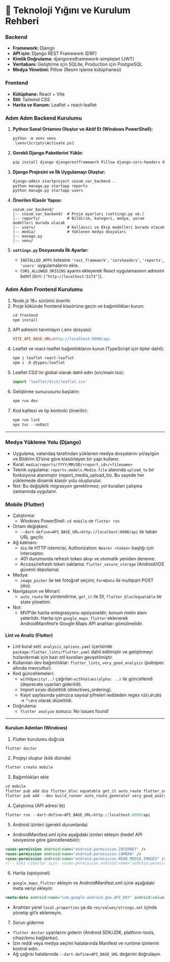 # 🚀 Teknoloji Yığını ve Kurulum Rehberi

### Backend
* **Framework:** Django
* **API için:** Django REST Framework (DRF)
* **Kimlik Doğrulama:** djangorestframework-simplejwt (JWT)
* **Veritabanı:** Geliştirme için SQLite, Production için PostgreSQL
* **Medya Yönetimi:** Pillow (Resim işleme kütüphanesi)

### Frontend
* **Kütüphane:** React + Vite
* **Stil:** Tailwind CSS
* **Harita ve Konum:** Leaflet + react-leaflet

### Adım Adım Backend Kurulumu
1.  **Python Sanal Ortamını Oluştur ve Aktif Et (Windows PowerShell):**
    ```powershell
    python -m venv venv
    .\venv\Scripts\Activate.ps1
    ```

2.  **Gerekli Django Paketlerini Yükle:**
    ```powershell
    pip install django djangorestframework Pillow django-cors-headers djangorestframework-simplejwt
    ```

3.  **Django Projesini ve İlk Uygulamayı Oluştur:**
    ```bash
    django-admin startproject cozum_var_backend .
    python manage.py startapp reports
    python manage.py startapp users
    ```

4.  **Önerilen Klasör Yapısı:**
    ```
    cozum_var_backend/
    |-- cozum_var_backend/  # Proje ayarları (settings.py vb.)
    |-- reports/            # Bildirim, kategori, medya, yorum modelleri burada olacak
    |-- users/              # Kullanıcı ve Ekip modelleri burada olacak
    |-- media/              # Yüklenen medya dosyaları
    |-- manage.py
    |-- venv/
    ```

5.  **`settings.py` Dosyasında İlk Ayarlar:**
    * `INSTALLED_APPS` listesine `'rest_framework'`, `'corsheaders'`, `'reports'`, `'users'` uygulamalarını ekle.
    * `CORS_ALLOWED_ORIGINS` ayarını ekleyerek React uygulamasının adresini belirt (örn: `["http://localhost:5173"]`).


### Adım Adım Frontend Kurulumu
1.  Node.js 18+ sürümü önerilir.
2.  Proje kökünde frontend klasörüne geçin ve bağımlılıkları kurun:
    ```powershell
    cd frontend
    npm install
    ```
3.  API adresini tanımlayın (.env dosyası):
    ```ini
    VITE_API_BASE_URL=http://localhost:8000/api
    ```
4.  Leaflet ve react-leaflet bağımlılıklarını kurun (TypeScript için tipler dahil):
    ```powershell
    npm i leaflet react-leaflet
    npm i -D @types/leaflet
    ```
5.  Leaflet CSS'ini global olarak dahil edin (src/main.tsx):
    ```ts
    import 'leaflet/dist/leaflet.css'
    ```
6.  Geliştirme sunucusunu başlatın:
    ```powershell
    npm run dev
    ```
7.  Kod kalitesi ve tip kontrolü (önerilir):
    ```powershell
    npm run lint
    npx tsc --noEmit
    ```

---

### Medya Yükleme Yolu (Django)
- Uygulama, vatandaş tarafından yüklenen medya dosyalarını yıl/ay/gün ve Bildirim ID’sine göre klasörleyen bir yapı kullanır.
- Kural: `media/reports/YYYY/MM/DD/<report_id>/<filename>`
- Teknik uygulama: `reports.models.Media.file` alanında `upload_to` bir fonksiyona atanmıştır (report_media_upload_to). Bu sayede her yüklemede dinamik klasör yolu oluşturulur.
- Not: Bu değişiklik migrasyon gerektirmez; yol kuralları çalışma zamanında uygulanır.

### Mobile (Flutter)
- Çalıştırma:
  - Windows PowerShell: `cd mobile` ve `flutter run`
- Ortam değişkeni:
  - `--dart-define=API_BASE_URL=http://localhost:8000/api` ile taban URL geçilir.
- Ağ katmanı:
  - `dio` ile HTTP istemcisi; Authorization: `Bearer <token>` başlığı için interceptor.
  - 401 durumunda refresh token akışı ve otomatik yeniden deneme.
  - Access/refresh token saklama: `flutter_secure_storage` (Android/iOS güvenli depolama)
- Medya:
  - `image_picker` ile tek fotoğraf seçimi; `FormData` ile multipart POST (dio).
- Navigasyon ve Mimarî:
  - `auto_route` ile yönlendirme, `get_it` ile DI, `flutter_bloc`/`equatable` ile state yönetimi.
- Not:
  - MVP’de harita entegrasyonu opsiyoneldir; konum metin alanı yeterlidir. Harita için `google_maps_flutter` eklenerek AndroidManifest’e Google Maps API anahtarı gömülmelidir.

#### Lint ve Analiz (Flutter)
- Lint kural seti: `analysis_options.yaml` içerisinde `package:flutter_lints/flutter.yaml` dahil edilmiştir ve geliştirmeyi hızlandırmak için bazı stil kuralları gevşetilmiştir.
- Kullanılan dev bağımlılıklar: `flutter_lints`, `very_good_analysis` (pubspec altında mevcuttur).
- Kod güncellemeleri:
  - `withOpacity(..)` çağrıları `withValues(alpha: ..)` ile güncellendi (deprecate uyarıları giderildi).
  - Import sırası düzeltildi (directives_ordering).
  - Kayıt sayfasında yalnızca sayısal şifreleri reddeden regex `%5E\d%2B$` → `^\d+$` olarak düzeltildi.
- Doğrulama:
  - `flutter analyze` sonucu: No issues found!

---

#### Kurulum Adımları (Windows)
1) Flutter kurulumu doğrula
```powershell
flutter doctor
```

2) Projeyi oluştur (kök dizinde)
```powershell
flutter create mobile
```

3) Bağımlılıkları ekle
```powershell
cd mobile
flutter pub add dio flutter_bloc equatable get_it auto_route flutter_secure_storage image_picker
flutter pub add --dev build_runner auto_route_generator very_good_analysis
```

4) Çalıştırma (API adresi ile)
```powershell
flutter run --dart-define=API_BASE_URL=http://localhost:8000/api
```

5) Android izinleri (gerekli durumlarda)
- AndroidManifest.xml içine aşağıdaki izinleri ekleyin (hedef API seviyesine göre güncellenebilir):
```xml
<uses-permission android:name="android.permission.INTERNET" />
<uses-permission android:name="android.permission.CAMERA" />
<uses-permission android:name="android.permission.READ_MEDIA_IMAGES" />
<!-- Eski cihazlar için: <uses-permission android:name="android.permission.READ_EXTERNAL_STORAGE" /> -->
```

6) Harita (opsiyonel)
- `google_maps_flutter` ekleyin ve AndroidManifest.xml içine aşağıdaki meta veriyi ekleyin:
```xml
<meta-data android:name="com.google.android.geo.API_KEY" android:value="@string/google_maps_api_key" />
```
- Anahtarı yerel `local.properties` ya da `res/values/strings.xml` içinde yönetip git’e eklemeyin.

7) Sorun giderme
- `flutter doctor` uyarılarını giderin (Android SDK/JDK, platform-tools, cihaz/emu bağlantısı).
- İzin reddi veya medya seçimi hatalarında Manifest ve runtime izinlerini kontrol edin.
- Ağ çağrısı hatalarında `--dart-define=API_BASE_URL` değerini doğrulayın.